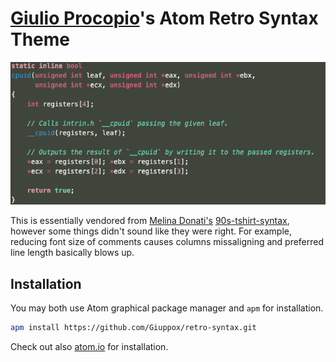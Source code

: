 # [Giulio Procopio][1]'s Atom Retro Syntax Theme

<p align="center">
    <img src="screenshot.png" alt="Syntax Screenshot" />
</p>

This is essentially vendored from [Melina Donati's][2] [90s-tshirt-syntax][3],
however some things didn't sound like they were right.  For example, reducing
font size of comments causes columns missaligning and preferred line length
basically blows up.

[1]: https://github.com/Giuppox
[2]: https://github.com/melinadonati
[3]: https://github.com/melinadonati/90s-tshirt-syntax

## Installation
You may both use Atom graphical package manager and `apm` for installation.
```bash
apm install https://github.com/Giuppox/retro-syntax.git
```
Check out also [atom.io][4] for installation.

[4]: https://atom.io/packages/retro-syntax
